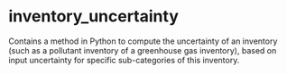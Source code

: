 # inventory_uncertainty
Contains a method in Python to compute the uncertainty of an inventory (such as a pollutant inventory of a greenhouse gas inventory), based on input uncertainty for specific sub-categories of this inventory.
